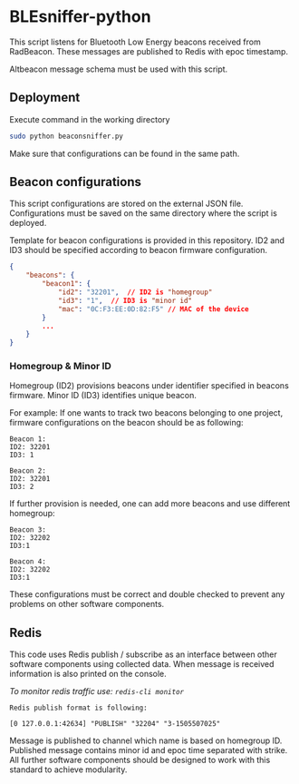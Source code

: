 # BLEsniffer-python
This script listens for Bluetooth Low Energy beacons received from
RadBeacon. These messages are published to Redis with epoc timestamp.

Altbeacon message schema must be used with this script.

## Deployment
Execute command in the working directory
```bash
sudo python beaconsniffer.py
```

Make sure that configurations can be found in the same path.

## Beacon configurations
This script configurations are stored on the external JSON file. Configurations must be saved on the
same directory where the script is deployed.

Template for beacon configurations is provided in this repository.
ID2 and ID3 should be specified according to beacon firmware configuration.

```JSON
{
    "beacons": {
        "beacon1": {
            "id2": "32201",  // ID2 is "homegroup"
            "id3": "1",  // ID3 is "minor id"
            "mac": "0C:F3:EE:0D:82:F5" // MAC of the device
        }
        ...
    }
}
```

### Homegroup & Minor ID
Homegroup (ID2) provisions beacons under identifier specified in beacons firmware.
Minor ID (ID3) identifies unique beacon.

For example: If one wants to track two beacons belonging to one project,
firmware configurations on the beacon should be as following:

```
Beacon 1:
ID2: 32201
ID3: 1

Beacon 2:
ID2: 32201
ID3: 2
```

If further provision is needed, one can add more beacons and use different homegroup:

```
Beacon 3:
ID2: 32202
ID3:1

Beacon 4:
ID2: 32202
ID3:1
```

These configurations must be correct and double checked to prevent any problems on other software components.

## Redis
This code uses Redis publish / subscribe as an interface between other software components
using collected data. When message is received information is also printed on the console.

*To monitor redis traffic use: `redis-cli monitor`*

```
Redis publish format is following:

[0 127.0.0.1:42634] "PUBLISH" "32204" "3-1505507025"
```

Message is published to channel which name is based on homegroup ID. Published message contains
minor id and epoc time separated with strike. All further software components should be designed to work
with this standard to achieve modularity.
